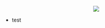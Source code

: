 <p align="center">
  <img src="https://github.com/uol-feps-soc-comp2913-2324s2-classroom/team-project-team-25/assets/87960642/ebd3e173-ec95-4e39-840a-bfbe13c58296" />
</p>

- test